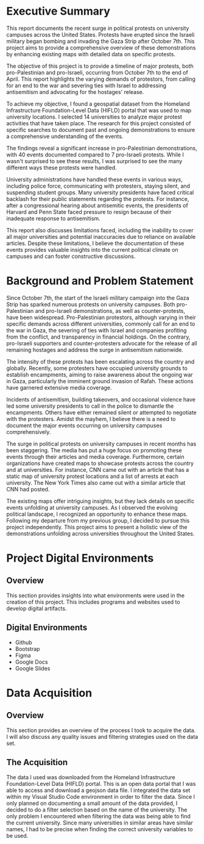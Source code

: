 # Executive Summary

This report documents the recent surge in political protests on university campuses across the United States. Protests have erupted since the Israeli military began bombing and invading the Gaza Strip after October 7th. This project aims to provide a comprehensive overview of these demonstrations by enhancing existing maps with detailed data on specific protests.

The objective of this project is to provide a timeline of major protests, both pro-Palestinian and pro-Israeli, occurring from October 7th to the end of April. This report highlights the varying demands of protestors, from calling for an end to the war and severing ties with Israel to addressing antisemitism and advocating for the hostages' release.

To achieve my objective, I found a geospatial dataset from the Homeland Infrastructure Foundation-Level Data (HIFLD) portal that was used to map university locations. I selected 14 universities to analyze major protest activities that have taken place. The research for this project consisted of specific searches to document past and ongoing demonstrations to ensure a comprehensive understanding of the events.

The findings reveal a significant increase in pro-Palestinian demonstrations, with 40 events documented compared to 7 pro-Israeli protests. While I wasn't surprised to see these results, I was surprised to see the many different ways these protests were handled.

University administrations have handled these events in various ways, including police force, communicating with protesters, staying silent, and suspending student groups. Many university presidents have faced critical backlash for their public statements regarding the protests. For instance, after a congressional hearing about antisemitic events, the presidents of Harvard and Penn State faced pressure to resign because of their inadequate response to antisemitism.

This report also discusses limitations faced, including the inability to cover all major universities and potential inaccuracies due to reliance on available articles. Despite these limitations, I believe the documentation of these events provides valuable insights into the current political climate on campuses and can foster constructive discussions.

# Background and Problem Statement

Since October 7th, the start of the Israeli military campaign into the Gaza Strip has sparked numerous protests on university campuses. Both pro-Palestinian and pro-Israeli demonstrations, as well as counter-protests, have been widespread. Pro-Palestinian protestors, although varying in their specific demands across different universities, commonly call for an end to the war in Gaza, the severing of ties with Israel and companies profiting from the conflict, and transparency in financial holdings. On the contrary, pro-Israeli supporters and counter-protesters advocate for the release of all remaining hostages and address the surge in antisemitism nationwide.

The intensity of these protests has been escalating across the country and globally. Recently, some protesters have occupied university grounds to establish encampments, aiming to raise awareness about the ongoing war in Gaza, particularly the imminent ground invasion of Rafah. These actions have garnered extensive media coverage.

Incidents of antisemitism, building takeovers, and occasional violence have led some university presidents to call in the police to dismantle the encampments. Others have either remained silent or attempted to negotiate with the protesters. Amidst the mayhem, I believe there is a need to document the major events occurring on university campuses comprehensively.

The surge in political protests on university campuses in recent months has been staggering. The media has put a huge focus on promoting these events through their articles and media coverage. Furthermore, certain organizations have created maps to showcase protests across the country and at universities. For instance, CNN came out with an article that has a static map of university protest locations and a list of arrests at each university. The New York Times also came out with a similar article that CNN had posted.

The existing maps offer intriguing insights, but they lack details on specific events unfolding at university campuses. As I observed the evolving political landscape, I recognized an opportunity to enhance these maps. Following my departure from my previous group, I decided to pursue this project independently. This project aims to present a holistic view of the demonstrations unfolding across universities throughout the United States.

# Project Digital Environments

## Overview

This section provides insights into what environments were used in the creation of this project. This includes programs and websites used to develop digital artifacts.

## Digital Environments

- Github
- Bootstrap
- Figma
- Google Docs
- Google Slides

# Data Acquisition

## Overview

This section provides an overview of the process I took to acquire the data. I will also discuss any quality issues and filtering strategies used on the data set.

## The Acquisition

The data I used was downloaded from the Homeland Infrastructure Foundation-Level Data (HIFLD) portal. This is an open data portal that I was able to access and download a geojson data file. I integrated the data set within my Visual Studio Code environment in order to filter the data. Since I only planned on documenting a small amount of the data provided, I decided to do a filter selection based on the name of the university. The only problem I encountered when filtering the data was being able to find the current university. Since many universities in similar areas have similar names, I had to be precise when finding the correct university variables to be used.
